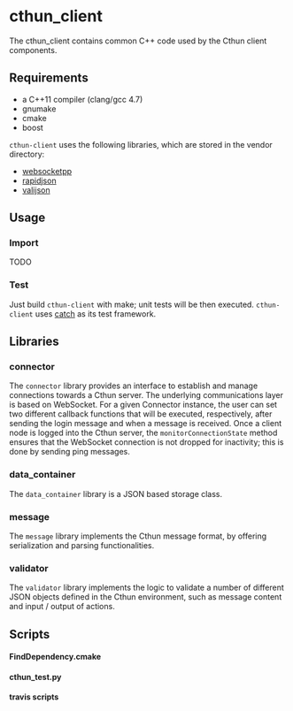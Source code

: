 # cthun_client

The cthun_client contains common C++ code used by the Cthun client components.

## Requirements
 - a C++11 compiler (clang/gcc 4.7)
 - gnumake
 - cmake
 - boost

`cthun-client` uses the following libraries, which are stored in the vendor directory:
 - [websocketpp](https://github.com/zaphoyd/websocketpp)
 - [rapidjson](https://github.com/miloyip/rapidjson)
 - [valijson](https://github.com/tristanpenman/valijson)

## Usage

### Import

TODO

### Test

Just build `cthun-client` with make; unit tests will be then executed. `cthun-client` uses [catch](https://github.com/philsquared/Catch) as its test framework.

## Libraries

### connector

The `connector` library provides an interface to establish and manage connections towards a Cthun server. The underlying communications layer is based on WebSocket.
For a given Connector instance, the user can set two different callback functions that will be executed, respectively, after sending the login message and when a message is received.
Once a client node is logged into the Cthun server, the `monitorConnectionState` method ensures that the WebSocket connection is not dropped for inactivity; this is done by sending ping messages.

### data_container

The `data_container` library is a JSON based storage class.

### message

The `message` library implements the Cthun message format, by offering serialization and parsing functionalities.

### validator

The `validator` library implements the logic to validate a number of different JSON objects defined in the Cthun environment, such as message content and input / output of actions.

## Scripts

#### FindDependency.cmake

#### cthun_test.py

#### travis scripts
